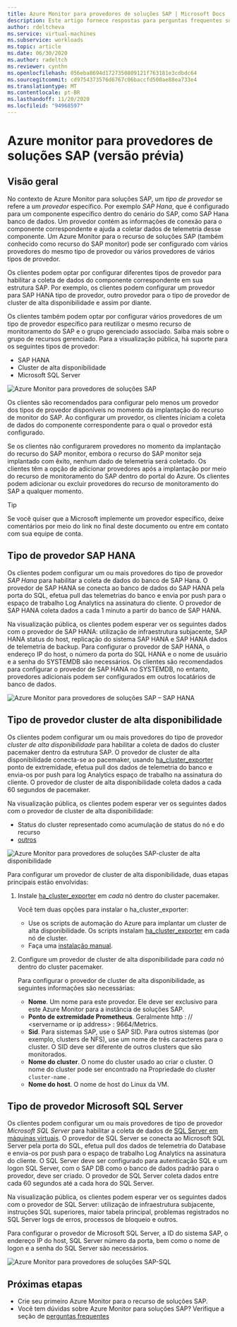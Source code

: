 ```yaml
---
title: Azure Monitor para provedores de soluções SAP | Microsoft Docs
description: Este artigo fornece respostas para perguntas frequentes sobre o Azure monitor para provedores de soluções SAP.
author: rdeltcheva
ms.service: virtual-machines
ms.subservice: workloads
ms.topic: article
ms.date: 06/30/2020
ms.author: radeltch
ms.reviewer: cynthn
ms.openlocfilehash: 056eba8694d1727350809121f763181e3cdbdc64
ms.sourcegitcommit: cd9754373576d6767c06baccfd500ae88ea733e4
ms.translationtype: MT
ms.contentlocale: pt-BR
ms.lasthandoff: 11/20/2020
ms.locfileid: "94968597"
---
```

# <a name="azure-monitor-for-sap-solutions-providers-preview"></a>Azure monitor para provedores de soluções SAP (versão prévia)

## <a name="overview"></a>Visão geral  

No contexto de Azure Monitor para soluções SAP, um *tipo de provedor* se refere a um *provedor* específico. Por exemplo *SAP Hana*, que é configurado para um componente específico dentro do cenário do SAP, como SAP Hana banco de dados. Um provedor contém as informações de conexão para o componente correspondente e ajuda a coletar dados de telemetria desse componente. Um Azure Monitor para o recurso de soluções SAP (também conhecido como recurso do SAP monitor) pode ser configurado com vários provedores do mesmo tipo de provedor ou vários provedores de vários tipos de provedor.
   
Os clientes podem optar por configurar diferentes tipos de provedor para habilitar a coleta de dados do componente correspondente em sua estrutura SAP. Por exemplo, os clientes podem configurar um provedor para SAP HANA tipo de provedor, outro provedor para o tipo de provedor de cluster de alta disponibilidade e assim por diante.  

Os clientes também podem optar por configurar vários provedores de um tipo de provedor específico para reutilizar o mesmo recurso de monitoramento do SAP e o grupo gerenciado associado. Saiba mais sobre o grupo de recursos gerenciado. Para a visualização pública, há suporte para os seguintes tipos de provedor:   
- SAP HANA
- Cluster de alta disponibilidade
- Microsoft SQL Server

![Azure Monitor para provedores de soluções SAP](./media/azure-monitor-sap/azure-monitor-providers.png)

Os clientes são recomendados para configurar pelo menos um provedor dos tipos de provedor disponíveis no momento da implantação do recurso de monitor do SAP. Ao configurar um provedor, os clientes iniciam a coleta de dados do componente correspondente para o qual o provedor está configurado.   

Se os clientes não configurarem provedores no momento da implantação do recurso do SAP monitor, embora o recurso do SAP monitor seja implantado com êxito, nenhum dado de telemetria será coletado. Os clientes têm a opção de adicionar provedores após a implantação por meio do recurso de monitoramento do SAP dentro do portal do Azure. Os clientes podem adicionar ou excluir provedores do recurso de monitoramento do SAP a qualquer momento.

> [!Tip]
> Se você quiser que a Microsoft implemente um provedor específico, deixe comentários por meio do link no final deste documento ou entre em contato com sua equipe de conta.  

## <a name="provider-type-sap-hana"></a>Tipo de provedor SAP HANA

Os clientes podem configurar um ou mais provedores do tipo de provedor *SAP Hana* para habilitar a coleta de dados do banco de SAP Hana. O provedor de SAP HANA se conecta ao banco de dados do SAP HANA pela porta do SQL, efetua pull das telemetrias do banco e envia por push para o espaço de trabalho Log Analytics na assinatura do cliente. O provedor de SAP HANA coleta dados a cada 1 minuto a partir do banco de SAP HANA.  

Na visualização pública, os clientes podem esperar ver os seguintes dados com o provedor de SAP HANA: utilização de infraestrutura subjacente, SAP HANA status do host, replicação do sistema SAP HANA e SAP HANA dados de telemetria de backup. Para configurar o provedor de SAP HANA, o endereço IP do host, o número da porta do SQL HANA e o nome de usuário e a senha do SYSTEMDB são necessários. Os clientes são recomendados para configurar o provedor de SAP HANA no SYSTEMDB, no entanto, provedores adicionais podem ser configurados em outros locatários de banco de dados.

![Azure Monitor para provedores de soluções SAP – SAP HANA](./media/azure-monitor-sap/azure-monitor-providers-hana.png)

## <a name="provider-type-high-availability-cluster"></a>Tipo de provedor cluster de alta disponibilidade
Os clientes podem configurar um ou mais provedores do tipo de provedor *cluster de alta disponibilidade* para habilitar a coleta de dados do cluster pacemaker dentro da estrutura SAP. O provedor de cluster de alta disponibilidade conecta-se ao pacemaker, usando [ha_cluster_exporter](https://github.com/ClusterLabs/ha_cluster_exporter) ponto de extremidade, efetua pull dos dados de telemetria do banco e envia-os por push para log Analytics espaço de trabalho na assinatura do cliente. O provedor de cluster de alta disponibilidade coleta dados a cada 60 segundos de pacemaker.  

Na visualização pública, os clientes podem esperar ver os seguintes dados com o provedor de cluster de alta disponibilidade:   
 - Status do cluster representado como acumulação de status do nó e do recurso 
 - [outros](https://github.com/ClusterLabs/ha_cluster_exporter/blob/master/doc/metrics.md) 

![Azure Monitor para provedores de soluções SAP-cluster de alta disponibilidade](./media/azure-monitor-sap/azure-monitor-providers-pacemaker-cluster.png)

Para configurar um provedor de cluster de alta disponibilidade, duas etapas principais estão envolvidas:

1. Instale [ha_cluster_exporter](https://github.com/ClusterLabs/ha_cluster_exporter) em *cada* nó dentro do cluster pacemaker.

   Você tem duas opções para instalar o ha_cluster_exporter:
   
   - Use os scripts de automação do Azure para implantar um cluster de alta disponibilidade. Os scripts instalam [ha_cluster_exporter](https://github.com/ClusterLabs/ha_cluster_exporter) em cada nó de cluster.  
   - Faça uma [instalação manual](https://github.com/ClusterLabs/ha_cluster_exporter#manual-clone--build). 

2. Configure um provedor de cluster de alta disponibilidade para *cada* nó dentro do cluster pacemaker.

   Para configurar o provedor de cluster de alta disponibilidade, as seguintes informações são necessárias:
   
   - **Nome**. Um nome para este provedor. Ele deve ser exclusivo para este Azure Monitor para a instância de soluções SAP.
   - **Ponto de extremidade Prometheus**. Geralmente http \: // \<servername or ip address\> : 9664/Metrics.
   - **Sid**. Para sistemas SAP, use o SAP SID. Para outros sistemas (por exemplo, clusters de NFS), use um nome de três caracteres para o cluster. O SID deve ser diferente de outros clusters que são monitorados.   
   - **Nome do cluster**. O nome do cluster usado ao criar o cluster. O nome do cluster pode ser encontrado na Propriedade do cluster `cluster-name` .
   - **Nome do host**. O nome de host do Linux da VM.  

## <a name="provider-type-microsoft-sql-server"></a>Tipo de provedor Microsoft SQL Server

Os clientes podem configurar um ou mais provedores de tipo de provedor *Microsoft SQL Server* para habilitar a coleta de dados de [SQL Server em máquinas virtuais](https://azure.microsoft.com/services/virtual-machines/sql-server/). O provedor de SQL Server se conecta ao Microsoft SQL Server pela porta do SQL, efetua pull dos dados de telemetria do Database e envia-os por push para o espaço de trabalho Log Analytics na assinatura do cliente. O SQL Server deve ser configurado para autenticação SQL e um logon SQL Server, com o SAP DB como o banco de dados padrão para o provedor, deve ser criado. O provedor de SQL Server coleta dados entre cada 60 segundos até a cada hora do SQL Server.  

Na visualização pública, os clientes podem esperar ver os seguintes dados com o provedor de SQL Server: utilização de infraestrutura subjacente, instruções SQL superiores, maior tabela principal, problemas registrados no SQL Server logs de erros, processos de bloqueio e outros.  

Para configurar o provedor de Microsoft SQL Server, a ID do sistema SAP, o endereço IP do host, SQL Server número da porta, bem como o nome de logon e a senha do SQL Server são necessários.

![Azure Monitor para provedores de soluções SAP-SQL](./media/azure-monitor-sap/azure-monitor-providers-sql.png)

## <a name="next-steps"></a>Próximas etapas

- Crie seu primeiro Azure Monitor para o recurso de soluções SAP.
- Você tem dúvidas sobre Azure Monitor para soluções SAP? Verifique a seção de [perguntas frequentes](./azure-monitor-faq.md)
